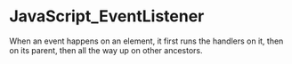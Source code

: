 # JavaScript_EventListener

When an event happens on an element, it first runs the handlers on it, then on its parent, then all the way up on other ancestors.
